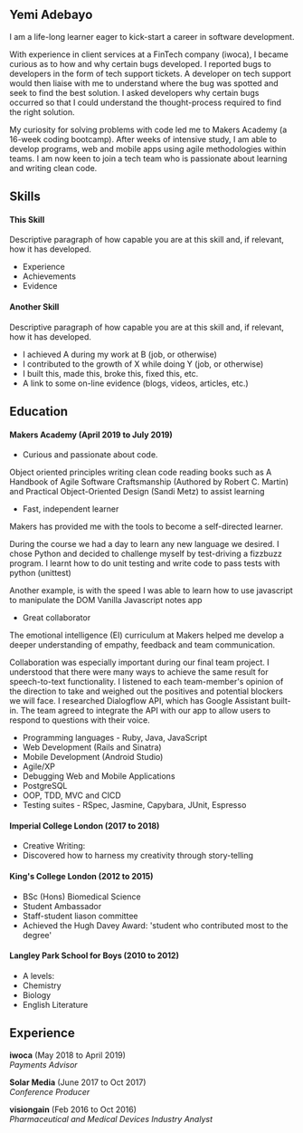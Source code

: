 ## Yemi Adebayo

I am a life-long learner eager to kick-start a career in software development.

With experience in client services at a FinTech company (iwoca), I became curious as to how and why certain bugs developed. I reported bugs to developers in the form of tech support tickets. A developer on tech support would then liaise with me to understand where the bug was spotted and seek to find the best solution. I asked developers why certain bugs occurred so that I could understand the thought-process required to find the right solution. 

My curiosity for solving problems with code led me to Makers Academy (a 16-week coding bootcamp). After weeks of intensive study, I am able to develop programs, web and mobile apps using agile methodologies within teams. I am now keen to join a tech team who is passionate about learning and writing clean code.

## Skills

#### This Skill

Descriptive paragraph of how capable you are at this skill and, if relevant, how it has developed.

- Experience
- Achievements
- Evidence

#### Another Skill

Descriptive paragraph of how capable you are at this skill and, if relevant, how it has developed.

- I achieved A during my work at B (job, or otherwise)
- I contributed to the growth of X while doing Y (job, or otherwise)
- I built this, made this, broke this, fixed this, etc.
- A link to some on-line evidence (blogs, videos, articles, etc.)

## Education

#### Makers Academy (April 2019 to July 2019)

- Curious and passionate about code.

Object oriented principles
writing clean code
reading books such as A Handbook of Agile Software Craftsmanship (Authored by Robert C. Martin) 
and Practical Object-Oriented Design (Sandi Metz) to assist learning

- Fast, independent learner

Makers has provided me with the tools to become a self-directed learner. 

During the course we had a day to learn any new language we desired. I chose Python and decided to challenge myself by test-driving a fizzbuzz program. I learnt how to do unit testing and write code to pass tests with python (unittest)

Another example, is with the speed I was able to learn how to use javascript to manipulate the DOM 
Vanilla Javascript notes app

- Great collaborator

The emotional intelligence (EI) curriculum at Makers helped me develop a deeper understanding of empathy, feedback and team communication. 


Collaboration was especially important during our final team project. I understood that there were many ways to achieve the same result for speech-to-text functionality. I listened to each team-member's opinion of the direction to take and weighed out the positives and potential blockers we will face. I researched Dialogflow API, which has Google Assistant built-in. The team agreed to integrate the API with our app to allow users to respond to questions with their voice.

-	Programming languages - Ruby, Java, JavaScript
-	Web Development (Rails and Sinatra)
-	Mobile Development (Android Studio)
- Agile/XP
-	Debugging Web and Mobile Applications
-	PostgreSQL
-	OOP, TDD, MVC and CICD
- Testing suites - RSpec, Jasmine, Capybara, JUnit, Espresso

#### Imperial College London (2017 to 2018)

- Creative Writing:
- Discovered how to harness my creativity through story-telling

#### King's College London (2012 to 2015)

- BSc (Hons) Biomedical Science
- Student Ambassador
- Staff-student liason committee
- Achieved the Hugh Davey Award: 'student who contributed most to the degree'

#### Langley Park School for Boys (2010 to 2012)

- A levels:
- Chemistry 
- Biology 
- English Literature 

## Experience

**iwoca** (May 2018 to April 2019)   
*Payments Advisor*  

**Solar Media** (June 2017 to Oct 2017)    
*Conference Producer*  

**visiongain** (Feb 2016 to Oct 2016)   
*Pharmaceutical and Medical Devices Industry Analyst*  
